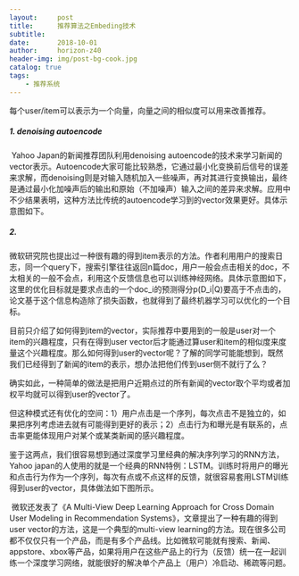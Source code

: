 ```yaml
---
layout:     post
title:      推荐算法之Embeding技术
subtitle:   
date:       2018-10-01
author:     horizon-z40
header-img: img/post-bg-cook.jpg
catalog: true
tags:
    - 推荐系统
---
```


每个user/item可以表示为一个向量，向量之间的相似度可以用来改善推荐。

##### 1. denoising autoencode

​	Yahoo Japan的新闻推荐团队利用denoising autoencode的技术来学习新闻的vector表示。Autoencode大家可能比较熟悉，它通过最小化变换前后信号的误差来求解，而denoising则是对输入随机加入一些噪声，再对其进行变换输出，最终是通过最小化加噪声后的输出和原始（不加噪声）输入之间的差异来求解。应用中不少结果表明，这种方法比传统的autoencode学习到的vector效果更好。具体示意图如下。



##### 2. 

​	微软研究院也提出过一种很有趣的得到item表示的方法。作者利用用户的搜索日志，同一个query下，搜索引擎往往返回n篇doc，用户一般会点击相关的doc，不太相关的一般不会点，利用这个反馈信息也可以训练神经网络。具体示意图如下，这里的优化目标就是要求点击的一个doc_i的预测得分p(D_i|Q)要高于不点击的，论文基于这个信息构造除了损失函数，也就得到了最终机器学习可以优化的一个目标。

​	目前只介绍了如何得到item的vector，实际推荐中要用到的一般是user对一个item的兴趣程度，只有在得到user vector后才能通过算user和item的相似度来度量这个兴趣程度。那么如何得到user的vector呢？了解的同学可能能想到，既然我们已经得到了新闻的item的表示，想办法把他们传到user侧不就行了么？

​	确实如此，一种简单的做法是把用户近期点过的所有新闻的vector取个平均或者加权平均就可以得到user的vector了。

​	但这种模式还有优化的空间：1）用户点击是一个序列，每次点击不是独立的，如果把序列考虑进去就有可能得到更好的表示；2）点击行为和曝光是有联系的，点击率更能体现用户对某个或某类新闻的感兴趣程度。

​	鉴于这两点，我们很容易想到通过深度学习里经典的解决序列学习的RNN方法，Yahoo japan的人使用的就是一个经典的RNN特例：LSTM。训练时将用户的曝光和点击行为作为一个序列，每次有点或不点这样的反馈，就很容易套用LSTM训练得到user的vector，具体做法如下图所示。

​	微软还发表了《A Multi-View Deep Learning Approach for Cross Domain User Modeling in Recommendation Systems》，文章提出了一种有趣的得到user vector的方法，这是一个典型的multi-view learning的方法。现在很多公司都不仅仅只有一个产品，而是有多个产品线。比如微软可能就有搜索、新闻、appstore、xbox等产品，如果将用户在这些产品上的行为（反馈）统一在一起训练一个深度学习网络，就能很好的解决单个产品上（用户）冷启动、稀疏等问题。

